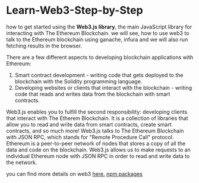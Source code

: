 # Learn-Web3-Step-by-Step
how to get started using the **Web3.js library**, the main JavaScript library for interacting with The Ethereum Blockchain. we will see, how to use web3 to talk to the Ethereum blockchain using ganache, infura and we will also run fetching results in the browser.

There are a few different aspects to developing blockchain applications with Ethereum:
1. Smart contract development - writing code that gets deployed to the blockchain with the Solidity programming language.
2. Developing websites or clients that interact with the blockchain - writing code that reads and writes data from the blockchain with smart contracts.

Web3.js enables you to fulfill the second responsibility: developing clients that interact with The Etherem Blockchain. It is a collection of libraries that allow you to read and write data from smart contracts, create smart contracts, and so much more!
Web3.js talks to The Ethereum Blockchain with JSON RPC, which stands for "Remote Procedure Call" protocol. Ethereum is a peer-to-peer network of nodes that stores a copy of all the data and code on the blockchain. Web3.js allows us to make requests to an individual Ethereum node with JSON RPC in order to read and write data to the network.

you can find more details on web3 [here.](https://web3js.readthedocs.io/en/v1.2.9/) 
[npm packages](https://www.npmjs.com/package/web3)
